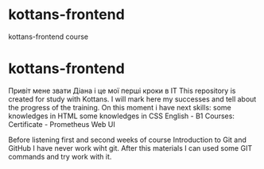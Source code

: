 # kottans-frontend
kottans-frontend course
# kottans-frontend
Привіт мене звати Діана і це мої перші кроки в ІТ
This repository is created for study with Kottans. I will mark here my successes and tell about the progress of the training.
On this moment i have next skills:
some knowledges in HTML
some knowledges in CSS
English - B1
Courses:
Certificate - Prometheus Web UI

Before listening first and second weeks of course Introduction to Git and GitHub I have never work wiht git. After this materials I can used some GIT commands and try work with it.
